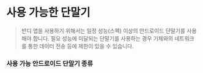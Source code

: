 # 사용 가능한 단말기

> 반디 앱을 사용하기 위해서는 일정 성능(스펙) 이상의 안드로이드 단말기를 사용해야 합니다.
필요 성능에 미달되는 단말기를 사용하는 경우 기체와의 네트워크를 통한 데이터 전송 등에 제한이 있을 수 있습니다.

### 사용 가능 안드로이드 단말기 종류

